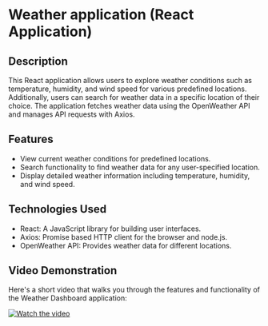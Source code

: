 # Weather application (React Application) 

## Description
This React application allows users to explore weather conditions such as temperature, humidity, and wind speed for various predefined locations. Additionally, users can search for weather data in a specific location of their choice. The application fetches weather data using the OpenWeather API and manages API requests with Axios.

## Features
- View current weather conditions for predefined locations.
- Search functionality to find weather data for any user-specified location.
- Display detailed weather information including temperature, humidity, and wind speed.

## Technologies Used
- React: A JavaScript library for building user interfaces.
- Axios: Promise based HTTP client for the browser and node.js.
- OpenWeather API: Provides weather data for different locations.

## Video Demonstration
Here's a short video that walks you through the features and functionality of the Weather Dashboard application:

[![Watch the video](https://img.youtube.com/vi/Iq_zNNcmrtQ/maxresdefault.jpg)](https://youtu.be/Iq_zNNcmrtQ "Watch the video")



